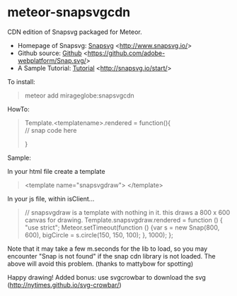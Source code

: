 meteor-snapsvgcdn
=================

CDN edition of Snapsvg packaged for Meteor.

-   Homepage of Snapsvg: [Snapsvg][] \<<http://www.snapsvg.io/>\>
-   Github source: [Github][]
    \<<https://github.com/adobe-webplatform/Snap.svg/>\>
-   A Sample Tutorial: [Tutorial][] \<<http://snapsvg.io/start/>\>

To install:

> meteor add mirageglobe:snapsvgcdn

HowTo:

> Template.\<templatename\>.rendered = function(){  
> // snap code here
>
> }

Sample:

In your html file create a template

> \<template name="snapsvgdraw"\>
> \</template\>

In your js file, within isClient...

> // snapsvgdraw is a template with nothing in it. this draws a 800 x 600 canvas for drawing.
> Template.snapsvgdraw.rendered = function () {
> "use strict";
> Meteor.setTimeout(function () {var s = new Snap(800, 600), bigCircle = s.circle(150, 150, 100); }, 1000);
> };

Note that it may take a few m.seconds for the lib to load, so you may encounter "Snap is not found" if the snap cdn library is not loaded. The above will avoid this problem. (thanks to mattybow for spotting)

Happy drawing! Added bonus: use svgcrowbar to download the svg (http://nytimes.github.io/svg-crowbar/)

  [Snapsvg]: http://www.snapsvg.io/
  [Github]: https://github.com/adobe-webplatform/Snap.svg/
  [Tutorial]: http://snapsvg.io/start/
  